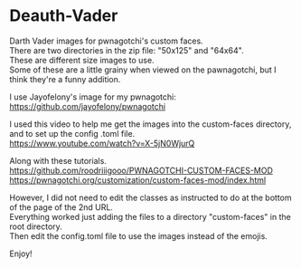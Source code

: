 # Deauth-Vader
Darth Vader images for pwnagotchi's custom faces.  
There are two directories in the zip file: "50x125" and "64x64".  
These are different size images to use.  
Some of these are a little grainy when viewed on the pawnagotchi, but I think they're a funny addition.  
  
I use Jayofelony's image for my pwnagotchi:  
https://github.com/jayofelony/pwnagotchi   

I used this video to help me get the images into the custom-faces directory, and to set up the config .toml file.  
https://www.youtube.com/watch?v=X-5jN0WjurQ   
  
Along with these tutorials.  
https://github.com/roodriiigooo/PWNAGOTCHI-CUSTOM-FACES-MOD  
https://pwnagotchi.org/customization/custom-faces-mod/index.html  
  
However, I did not need to edit the classes as instructed to do at the bottom of the page of the 2nd URL.  
Everything worked just adding the files to a directory "custom-faces" in the root directory.  
Then edit the config.toml file to use the images instead of the emojis.  
  
    
Enjoy!
